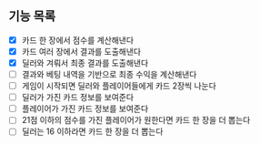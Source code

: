 ## 기능 목록

- [x] 카드 한 장에서 점수를 계산해낸다
- [x] 카드 여러 장에서 결과를 도출해낸다
- [x] 딜러와 겨뤄서 최종 결과를 도출해낸다
- [ ] 결과와 베팅 내역을 기반으로 최종 수익을 계산해낸다
- [ ] 게임이 시작되면 딜러와 플레이어들에게 카드 2장씩 나눈다
- [ ] 딜러가 가진 카드 정보를 보여준다
- [ ] 플레이어가 가진 카드 정보를 보여준다
- [ ] 21점 이하의 점수를 가진 플레이어가 원한다면 카드 한 장을 더 뽑는다
- [ ] 딜러는 16 이하라면 카드 한 장을 더 뽑는다
